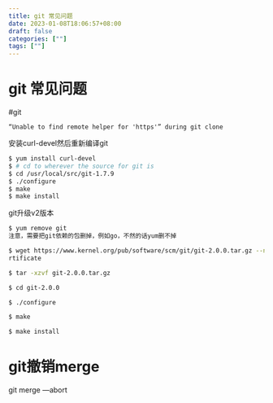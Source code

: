 ```yaml
---
title: git 常见问题
date: 2023-01-08T18:06:57+08:00
draft: false
categories: [""]
tags: [""]
---
```


# git 常见问题
#git

```
“Unable to find remote helper for 'https'” during git clone
```

安装curl-devel然后重新编译git
```sh
$ yum install curl-devel
$ # cd to wherever the source for git is
$ cd /usr/local/src/git-1.7.9  
$ ./configure
$ make
$ make install
```

git升级v2版本
```sh
$ yum remove git
注意，需要把git依赖的包删掉，例如go，不然的话yum删不掉

$ wget https://www.kernel.org/pub/software/scm/git/git-2.0.0.tar.gz --no-check-ce
rtificate

$ tar -xzvf git-2.0.0.tar.gz

$ cd git-2.0.0

$ ./configure

$ make

$ make install
```

# git撤销merge
git merge —abort